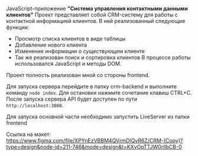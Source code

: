 JavaScript-приложение **"Система управления контактными данными клиентов"**
Проект представляет собой CRM-систему для работы с контактной информацией клиентов.
В ней реализованный следующие функции:
- Просмотр списка клиентов в виде таблицы
- Добавление нового клиента
- Изменение информации о существующем клиенте
- Так же реализован поиск и сортировка клиентов
В процессе работы использовался JavaScript и методы DOM.

Проект полность реализован мной со стороны frontend. 

Для запуска сервера перейдите в папку crm-backend и выполните команду `node index`. Для остановки нажмите сочетание клавиш CTRL+C.
После запуска сервера API будет доступен по пути `http://localhost:3000`.

Для запуска основной части необходимо запустить LiveServer из папки frontend

Ссылка на макет: https://www.figma.com/file/XPYnEzVBBM4QVrmDlQvR6Z/CRM-(Copy)?type=design&node-id=211-746&mode=design&t=KXvOpTTJW0rIlbCB-0


